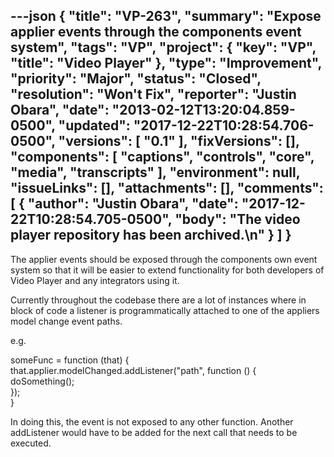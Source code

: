 ---json
{
  "title": "VP-263",
  "summary": "Expose applier events through the components event system",
  "tags": "VP",
  "project": {
    "key": "VP",
    "title": "Video Player"
  },
  "type": "Improvement",
  "priority": "Major",
  "status": "Closed",
  "resolution": "Won't Fix",
  "reporter": "Justin Obara",
  "date": "2013-02-12T13:20:04.859-0500",
  "updated": "2017-12-22T10:28:54.706-0500",
  "versions": [
    "0.1"
  ],
  "fixVersions": [],
  "components": [
    "captions",
    "controls",
    "core",
    "media",
    "transcripts"
  ],
  "environment": null,
  "issueLinks": [],
  "attachments": [],
  "comments": [
    {
      "author": "Justin Obara",
      "date": "2017-12-22T10:28:54.705-0500",
      "body": "The video player repository has been archived.\n"
    }
  ]
}
---
The applier events should be exposed through the components own event system so that it will be easier to extend functionality for both developers of Video Player and any integrators using it.&#x20;

Currently throughout the codebase there are a lot of instances where in block of code a listener is programmatically attached to one of the appliers model change event paths.&#x20;

e.g.

someFunc = function (that) {\
that.applier.modelChanged.addListener("path", function () {\
doSomething();\
});\
}

In doing this, the event is not exposed to any other function. Another addListener would have to be added for the next call that needs to be executed.&#x20;

        